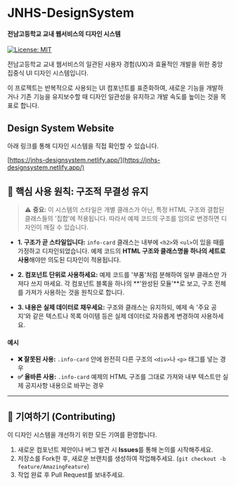 # JNHS-DesignSystem
#### 전남고등학교 교내 웹서비스의 디자인 시스템

[![License: MIT](https://img.shields.io/badge/License-MIT-yellow.svg)](https://opensource.org/licenses/MIT)

전남고등학교 교내 웹서비스의 일관된 사용자 경험(UX)과 효율적인 개발을 위한 중앙 집중식 UI 디자인 시스템입니다.

이 프로젝트는 반복적으로 사용되는 UI 컴포넌트를 표준화하여, 새로운 기능을 개발하거나 기존 기능을 유지보수할 때 디자인 일관성을 유지하고 개발 속도를 높이는 것을 목표로 합니다.

## Design System Website
아래 링크를 통해 디자인 시스템을 직접 확인할 수 있습니다.

[https://jnhs-designsystem.netlify.app/](https://jnhs-designsystem.netlify.app/)

## 📖 핵심 사용 원칙: 구조적 무결성 유지

> ⚠️ **중요:** 이 시스템의 스타일은 개별 클래스가 아닌, 특정 HTML 구조와 결합된 클래스들의 '집합'에 적용됩니다. 따라서 예제 코드의 구조를 임의로 변경하면 디자인이 깨질 수 있습니다.

*   **1. 구조가 곧 스타일입니다:**
    `info-card` 클래스는 내부에 `<h2>`와 `<ul>`이 있을 때를 가정하고 디자인되었습니다. 예제 코드의 **HTML 구조와 클래스명을 하나의 세트로 사용**해야만 의도된 디자인이 적용됩니다.

*   **2. 컴포넌트 단위로 사용하세요:**
    예제 코드를 '부품'처럼 분해하여 일부 클래스만 가져다 쓰지 마세요. 각 컴포넌트 블록을 하나의 **'완성된 모듈'**로 보고, 구조 전체를 가져가 사용하는 것을 원칙으로 합니다.

*   **3. 내용은 실제 데이터로 채우세요:**
    구조와 클래스는 유지하되, 예제 속 '주요 공지'와 같은 텍스트나 목록 아이템 등은 실제 데이터로 자유롭게 변경하여 사용하세요.

#### 예시
-   **❌ 잘못된 사용:** `.info-card` 안에 완전히 다른 구조의 `<div>`나 `<p>` 태그를 넣는 경우
-   **✅ 올바른 사용:** `.info-card` 예제의 HTML 구조를 그대로 가져와 내부 텍스트만 실제 공지사항 내용으로 바꾸는 경우

---

## 🤝 기여하기 (Contributing)

이 디자인 시스템을 개선하기 위한 모든 기여를 환영합니다.

1.  새로운 컴포넌트 제안이나 버그 발견 시 **Issues**를 통해 논의를 시작해주세요.
2.  저장소를 Fork한 후, 새로운 브랜치를 생성하여 작업해주세요. (`git checkout -b feature/AmazingFeature`)
3.  작업 완료 후 Pull Request를 보내주세요.
